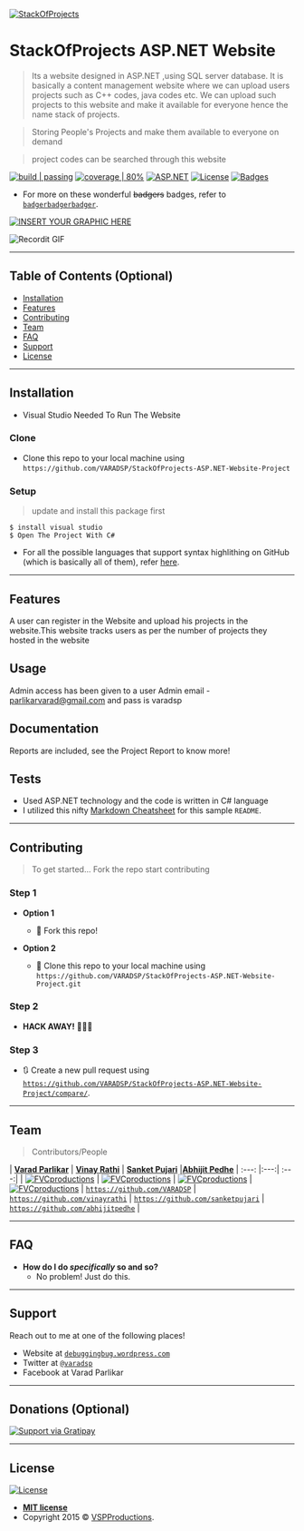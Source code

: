 <a href="#"><img src="stack-sponsor.jpg" title="StackOfProjects" alt="StackOfProjects"></a>


<!-- [![FVCproductions](https://avatars1.githubusercontent.com/u/4284691?v=3&s=200)](http://fvcproductions.com) -->

# StackOfProjects ASP.NET Website

> Its a website designed in ASP.NET ,using SQL server database. It is basically a content management website where we can upload users projects such as C++ codes, java codes etc. We can upload such projects to this website and make it available for everyone hence the name stack of projects.

> Storing People's Projects and make them available to everyone on demand

> project codes can be searched through this website



[![build | passing](http://img.shields.io/travis/badges/badgerbadgerbadger.svg?style=flat-square)](https://travis-ci.org/badges/badgerbadgerbadger)  [![coverage | 80%](http://img.shields.io/coveralls/badges/badgerbadgerbadger.svg?style=flat-square)](https://coveralls.io/r/badges/badgerbadgerbadger) [![ASP.NET](http://img.shields.io/codeclimate/github/badges/badgerbadgerbadger.svg?style=flat-square)](https://codeclimate.com/github/badges/badgerbadgerbadger)   [![License](http://img.shields.io/:license-mit-blue.svg?style=flat-square)](http://badges.mit-license.org) [![Badges](http://img.shields.io/:badges-9/9-ff6799.svg?style=flat-square)](https://github.com/badges/badgerbadgerbadger)

- For more on these wonderful ~~badgers~~ badges, refer to <a href="http://badges.github.io/badgerbadgerbadger/" target="_blank">`badgerbadgerbadger`</a>.


[![INSERT YOUR GRAPHIC HERE](stack-lighting-identity.gif)]()


![Recordit GIF](stackofprojects2.gif)


---

## Table of Contents (Optional)


- [Installation](#installation)
- [Features](#features)
- [Contributing](#contributing)
- [Team](#team)
- [FAQ](#faq)
- [Support](#support)
- [License](#license)


---



## Installation

- Visual Studio Needed To Run The Website


### Clone

- Clone this repo to your local machine using `https://github.com/VARADSP/StackOfProjects-ASP.NET-Website-Project`

### Setup


> update and install this package first

```shell
$ install visual studio
$ Open The Project With C#
```


- For all the possible languages that support syntax highlithing on GitHub (which is basically all of them), refer <a href="https://github.com/github/linguist/blob/master/lib/linguist/languages.yml" target="_blank">here</a>.

---

## Features
A user can register in the Website and upload his projects in the website.This website tracks users as per the number of projects they hosted in the website


## Usage
Admin access has been given to a user
Admin email - parlikarvarad@gmail.com and pass is varadsp
## Documentation
Reports are included, see the Project Report to know more!
## Tests

- Used ASP.NET technology and the code is written in C# language
- I utilized this nifty <a href="https://github.com/adam-p/markdown-here/wiki/Markdown-Cheatsheet" target="_blank">Markdown Cheatsheet</a> for this sample `README`.

---

## Contributing

> To get started...
> Fork the repo
> start contributing

### Step 1

- **Option 1**
    - 🍴 Fork this repo!

- **Option 2**
    - 👯 Clone this repo to your local machine using `https://github.com/VARADSP/StackOfProjects-ASP.NET-Website-Project.git`

### Step 2

- **HACK AWAY!** 🔨🔨🔨

### Step 3

- 🔃 Create a new pull request using <a href="https://github.com/VARADSP/StackOfProjects-ASP.NET-Website-Project/compare/" target="_blank">`https://github.com/VARADSP/StackOfProjects-ASP.NET-Website-Project/compare/`</a>.

---

## Team

>  Contributors/People

| <a href="https://github.com/VARADSP" target="_blank">**Varad Parlikar**</a> | <a href="http://fvcproductions.com" target="_blank">**Vinay Rathi**</a> | <a href="http://fvcproductions.com" target="_blank">**Sanket Pujari**</a> |<a href="http://fvcproductions.com" target="_blank">**Abhijit Pedhe**</a>
| :---: |:---:| :---:|
| [![FVCproductions](vsp1.jpg)](https://github.com/VARADSP)    | [![FVCproductions](vinayrathi1.jpg)](http://fvcproductions.com) | [![FVCproductions](sanketpujari1.jpg)](http://fvcproductions.com)  | [![FVCproductions](abhijitpedhe1.jpg)](http://fvcproductions.com)
| <a href="https://github.com/VARADSP" target="_blank">`https://github.com/VARADSP`</a> | <a href="http://github.com/fvcproductions" target="_blank">`https://github.com/vinayrathi`</a> | <a href="http://github.com/fvcproductions" target="_blank">`https://github.com/sanketpujari`</a> | <a href="http://github.com/fvcproductions" target="_blank">`https://github.com/abhijitpedhe`</a> |


---

## FAQ

- **How do I do *specifically* so and so?**
    - No problem! Just do this.

---

## Support

Reach out to me at one of the following places!

- Website at <a href="http://debuggingbug.wordpress.com" target="_blank">`debuggingbug.wordpress.com`</a>
- Twitter at <a href="http://twitter.com/varadsp" target="_blank">`@varadsp`</a>
- Facebook at Varad Parlikar

---

## Donations (Optional)

[![Support via Gratipay](https://cdn.rawgit.com/gratipay/gratipay-badge/2.3.0/dist/gratipay.png)](https://gratipay.com/fvcproductions/)


---

## License

[![License](http://img.shields.io/:license-mit-blue.svg?style=flat-square)](http://badges.mit-license.org)

- **[MIT license](http://opensource.org/licenses/mit-license.php)**
- Copyright 2015 © <a href="http://fvcproductions.com" target="_blank">VSPProductions</a>.
